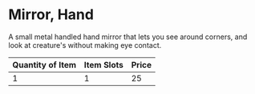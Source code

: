 # Mirror, Hand

A small metal handled hand mirror that lets you see around corners, and look at creature's without making eye contact.

| Quantity of Item | Item Slots | Price |
| ---------------- | ---------- | ----- |
| 1                | 1          | 25    |

